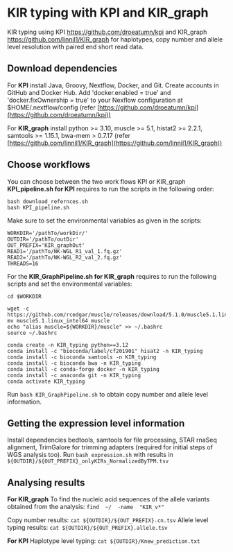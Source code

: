 # KIR typing with KPI and KIR_graph
KIR typing using  KPI https://github.com/droeatumn/kpi and KIR_graph https://github.com/linnil1/KIR_graph for haplotypes, copy number and allele level resolution with paired end short read data.



## Download dependencies 

For **KPI** install Java, Groovy, Nextflow, Docker, and Git. Create accounts in GitHub and Docker Hub. Add 'docker.enabled = true' and 'docker.fixOwnership = true' to your Nexflow configuration at $HOME/.nextflow/config (refer [https://github.com/droeatumn/kpi](https://github.com/droeatumn/kpi))

For **KIR_graph** install python >= 3.10, muscle >= 5.1, histat2 >= 2.2.1, samtools >= 1.15.1, bwa-mem > 0.7.17 (refer [https://github.com/linnil1/KIR_graph](https://github.com/linnil1/KIR_graph))


## Choose workflows

You can choose between the two work flows KPI or KIR_graph
**KPI_pipeline.sh  for KPI** requires to run the scripts in the following order:

 

    bash download_refernces.sh 
    bash KPI_pipeline.sh 

Make sure to set the environmental variables as given in the scripts: 
 

    WORKDIR='/pathTo/workDir/'
    OUTDIR='/pathTo/outDir' 
    OUT_PREFIX='KIR_graphOut'
    READ1='/pathTo/NK-WGL_R1_val_1.fq.gz'
    READ2='/pathTo/NK-WGL_R2_val_2.fq.gz'
    THREADS=16

For the **KIR_GraphPipeline.sh for KIR_graph** requires to run the following scripts and set the environmental variables:

    cd $WORKDIR

    wget -c https://github.com/rcedgar/muscle/releases/download/5.1.0/muscle5.1.linux_intel64
    mv muscle5.1.linux_intel64 muscle
    echo "alias muscle=${WORKDIR}/muscle" >> ~/.bashrc
    source ~/.bashrc
    
    conda create -n KIR_typing python==3.12
    conda install -c "bioconda/label/cf201901" hisat2 -n KIR_typing
    conda install -c bioconda samtools -n KIR_typing
    conda install -c bioconda bwa -n KIR_typing
    conda install -c conda-forge docker -n KIR_typing
    conda install -c anaconda git -n KIR_typing
    conda activate KIR_typing
   
Run `bash KIR_GraphPipeline.sh` to obtain copy number and allele level information.
   


## Getting the expression level information 

Install dependencies bedtools, samtools for file processing, STAR rnaSeq alignment, TrimGalore for trimming adapters (required for initial steps of WGS analysis too). 
Run `bash expression.sh` with results in `${OUTDIR}/${OUT_PREFIX}_onlyKIRs_NormalizedByTPM.tsv`


## Analysing results 
**For KIR_graph**
To find the nucleic acid sequences of the allele variants  obtained from the analysis:   `find  ~/  -name  "KIR_v*"` 

Copy number results: `cat ${OUTDIR}/${OUT_PREFIX}.cn.tsv`
Allele level typing results:  `cat ${OUTDIR}/${OUT_PREFIX}.allele.tsv`

**For KPI**
Haplotype level typing: `cat ${OUTDIR}/Knew_prediction.txt`
    
